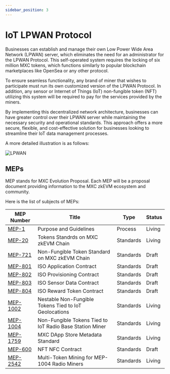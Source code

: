 ```yaml
---
sidebar_position: 3
---
```


# IoT LPWAN Protocol

Businesses can establish and manage their own Low Power Wide Area Network (LPWAN) server, which eliminates the need for an administrator for the LPWAN Protocol. This self-operated system requires the locking of six million MXC tokens, which functions similarly to popular blockchain marketplaces like OpenSea or any other protocol.

To ensure seamless functionality, any brand of miner that wishes to participate must run its own customized version of the LPWAN Protocol. In addition, any sensor or Internet of Things (IoT) non-fungible token (NFT) utilizing this system will be required to pay for the services provided by the miners.

By implementing this decentralized network architecture, businesses can have greater control over their LPWAN server while maintaining the necessary security and operational standards. This approach offers a more secure, flexible, and cost-effective solution for businesses looking to streamline their IoT data management processes.

A more detailed illustration is as follows:

![LPWAN](/img/LPWAN-2.gif)

## MEPs

MEP stands for MXC Evolution Proposal. Each MEP will be a proposal document providing information to the MXC zkEVM ecosystem and community.


Here is the list of subjects of MEPs:

| MEP Number                        | Title                                                    | Type      | Status |
| --------------------------------- | -------------------------------------------------------- | --------- | ------ |
| [MEP-1](https://github.com/MXCzkEVM/MEPs/tree/main/proposals/mep-1.md) | Purpose and Guidelines | Process   | Living |
| [MEP-20](https://github.com/MXCzkEVM/MEPs/tree/main/proposals/mep-20.md)     | Tokens Standrds on MXC zkEVM Chain                       | Standards | Living |
| [MEP-721](https://github.com/MXCzkEVM/MEPs/tree/main/proposals/mep-721.md)   | Non-Fungible Token Standard on MXC zkEVM Chain           | Standards | Draft  |
| [MEP-801](https://github.com/MXCzkEVM/MEPs/tree/main/proposals/mep-801.md)   | ISO Application Contract                                 | Standards | Draft  |
| [MEP-802](https://github.com/MXCzkEVM/MEPs/tree/main/proposals/mep-802.md)   | ISO Provisioning Contract                                | Standards | Draft  |
| [MEP-803](https://github.com/MXCzkEVM/MEPs/tree/main/proposals/mep-803.md)   | ISO Sensor Data Contract                                 | Standards | Draft  |
| [MEP-804](https://github.com/MXCzkEVM/MEPs/tree/main/proposals/mep-804.md)   | ISO Reward Token Contract                                | Standards | Draft  |
| [MEP-1002](https://github.com/MXCzkEVM/MEPs/tree/main/proposals/mep-1002.md) | Nestable Non-Fungible Tokens Tied to IoT Geolocations    | Standards | Living |
| [MEP-1004](https://github.com/MXCzkEVM/MEPs/tree/main/proposals/mep-1004.md) | Non-Fungible Tokens Tied to IoT Radio Base Station Miner | Standards | Living |
| [MEP-1759](https://github.com/MXCzkEVM/MEPs/tree/main/proposals/mep-1759.md) | MXC DApp Store Metadata Standard                         | Standards | Living|
| [MEP-600](https://github.com/MXCzkEVM/MEPs/tree/main/proposals/mep-600.md)   | NFT NFC Contract                                         | Standards | Draft  |
| [MEP-2542](https://github.com/MXCzkEVM/MEPs/tree/main/proposals/mep-2542.md) | Multi-Token Mining for MEP-1004 Radio Miners           | Standards | Living  |


